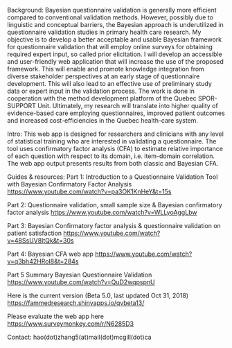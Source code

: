 Background: Bayesian questionnaire validation is generally more efficient compared to conventional validation methods. However, possibly due to linguistic and conceptual barriers, the Bayesian approach is underutilized in questionnaire validation studies in primary health care research. My objective is to develop a better acceptable and usable Bayesian framework for questionnaire validation that will employ online surveys for obtaining required expert input, so called prior elicitation. I will develop an accessible and user-friendly web application that will increase the use of the proposed framework. This will enable and promote knowledge integration from diverse stakeholder perspectives at an early stage of questionnaire development. This will also lead to an effective use of preliminary study data or expert input in the validation process. The work is done in cooperation with the method development platform of the Quebec SPOR-SUPPORT Unit. Ultimately, my research will translate into higher quality of evidence-based care employing questionnaires, improved patient outcomes and increased cost-efficiencies in the Quebec health-care system.

Intro: This web app is designed for researchers and clinicians with any level of statistical training who are interested in validating a questionnaire. The tool uses confirmatory factor analysis (CFA) to estimate relative importance of each question with respect to its domain, i.e. item-domain correlation. The web app output presents results from both classic and Bayesian CFA.

Guides & resources: 
Part 1: Introduction to a Questionnaire Validation Tool with Bayesian Confirmatory Factor Analysis
https://www.youtube.com/watch?v=pa3OK1KnHeY&t=15s

Part 2: Questionnaire validation, small sample size & Bayesian confirmatory factor analysis
https://www.youtube.com/watch?v=WLLyoAggLbw

Part 3: Bayesian Confirmatory factor analysis & questionnaire validation on patient satisfaction
https://www.youtube.com/watch?v=48SsUV8ltQk&t=30s

Part 4: Bayesian CFA web app
https://www.youtube.com/watch?v=q3bh42HRoI8&t=284s

Part 5 Summary Bayesian Questionnaire Validation
https://www.youtube.com/watch?v=QuD2wqpspnU

Here is the current version (Beta 5.0, last updated Oct 31, 2018) https://fammedresearch.shinyapps.io/qvbeta13/

Please evaluate the web app here https://www.surveymonkey.com/r/N6285D3

Contact: hao(dot)zhang5(at)mail(dot)mcgill(dot)ca
